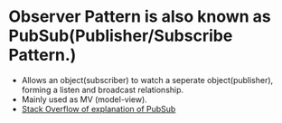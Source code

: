 # Observer Pattern is also known as PubSub(Publisher/Subscribe Pattern.)
  - Allows an object(subscriber) to watch a seperate object(publisher), forming a listen and broadcast relationship.
  - Mainly used as MV (model-view).
  - [Stack Overflow of explanation of PubSub](http://stackoverflow.com/questions/13512949/why-would-one-use-the-publish-subscribe-pattern-in-js-jquery)